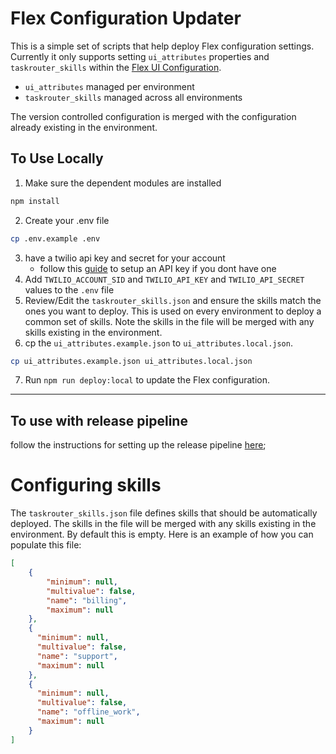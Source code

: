 # Flex Configuration Updater
This is a simple set of scripts that help deploy Flex configuration settings. Currently it only supports setting `ui_attributes` properties and `taskrouter_skills` within the [Flex UI Configuration](https://www.twilio.com/docs/flex/developer/ui/configuration).  

- `ui_attributes` managed per environment 
- `taskrouter_skills` managed across all environments

The version controlled configuration is merged with the configuration already existing in the environment.


## To Use Locally
1. Make sure the dependent modules are installed
```bash
npm install
```
2. Create your .env file
```bash
cp .env.example .env
```
3. have a twilio api key and secret for your account
    - follow this [guide](https://www.twilio.com/docs/glossary/what-is-an-api-key#how-can-i-create-api-keys) to setup an API key if you dont have one
4. Add `TWILIO_ACCOUNT_SID` and `TWILIO_API_KEY` and `TWILIO_API_SECRET` values to the `.env` file
5. Review/Edit the `taskrouter_skills.json` and ensure the skills match the ones you want to deploy.  This is used on every environment to deploy a common set of skills.  Note the skills in the file will be merged with any skills existing in the environment.
6. cp the `ui_attributes.example.json` to `ui_attributes.local.json`.
```bash
cp ui_attributes.example.json ui_attributes.local.json
```
7. Run `npm run deploy:local` to update the Flex configuration.

---

## To use with release pipeline

follow the instructions for setting up the release pipeline [here](/README.md#setup-a-project-with-release-pipeline);


# Configuring skills

The `taskrouter_skills.json` file defines skills that should be automatically deployed. The skills in the file will be merged with any skills existing in the environment. By default this is empty. Here is an example of how you can populate this file:

```json
[
    {
        "minimum": null,
        "multivalue": false,
        "name": "billing",
        "maximum": null
    },
    {
      "minimum": null,
      "multivalue": false,
      "name": "support",
      "maximum": null
    },
    {
      "minimum": null,
      "multivalue": false,
      "name": "offline_work",
      "maximum": null
    }
]
```